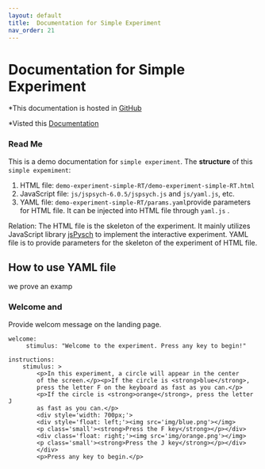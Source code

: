 ```yaml
---
layout: default
title:  Documentation for Simple Experiment
nav_order: 21
---
```

# Documentation for Simple Experiment

*This documentation is hosted in [GitHub](https://github.com/kschuler/experiment-library/tree/master/demo-experiment-simple-RA)

*Visted this [Documentation](http://www.kathrynschuler.com/experiment-library/demo-experiment-simple-RA/readme.html)

### Read Me
This is a demo documentation for `simple experiment`. The **structure** of this `simple expemiment`:


1. HTML file: `demo-experiment-simple-RT/demo-experiment-simple-RT.html`
2. JavaScript file: `js/jspsych-6.0.5/jspsych.js` and  `js/yaml.js`, etc.
3. YAML file: `demo-experiment-simple-RT/params.yaml`provide parameters for HTML file.  It can be injected into HTML file through `yaml.js` .

Relation: The HTML file is the skeleton of the experiment. It mainly utilizes JavaScript library  [jsPysch](https://www.jspsych.org/) to implement the interactive experiment. YAML file is to provide parameters for the skeleton of the experiment of HTML file. 
## How to use YAML file
we prove an examp
### Welcome and 
Provide welcom message on the landing page.
```
welcome:
     stimulus: "Welcome to the experiment. Press any key to begin!"
```


```
instructions:
    stimulus: >
        <p>In this experiment, a circle will appear in the center
        of the screen.</p><p>If the circle is <strong>blue</strong>,
        press the letter F on the keyboard as fast as you can.</p>
        <p>If the circle is <strong>orange</strong>, press the letter J
        as fast as you can.</p>
        <div style='width: 700px;'>
        <div style='float: left;'><img src='img/blue.png'></img>
        <p class='small'><strong>Press the F key</strong></p></div>
        <div class='float: right;'><img src='img/orange.png'></img>
        <p class='small'><strong>Press the J key</strong></p></div>
        </div>
        <p>Press any key to begin.</p>
```
<!--stackedit_data:
eyJoaXN0b3J5IjpbNzcyOTg5MjEsLTEyOTg2NjgwNzEsOTE0OT
AyMjgyLDE5MTc4NTA5NDksLTcwODM2OTIwNywtMTc1NTE2MDEw
Niw5OTcwODA4MjIsMTE4OTk4MDczNCwxNjA5Mjk3MTUwLC00OT
E2MzU0NzksLTE5NDA2OTIxNDAsLTg2NDMwMzA1MSwtNzM5MzY1
MTQwLDE1ODE0NjM5ODYsLTEwNTk0Mzc1NzMsMjk2NjUyNDczLD
E3ODg3OTU0NzUsLTE5NjA3MjQzNDQsMTc4NjA1ODU1M119
-->